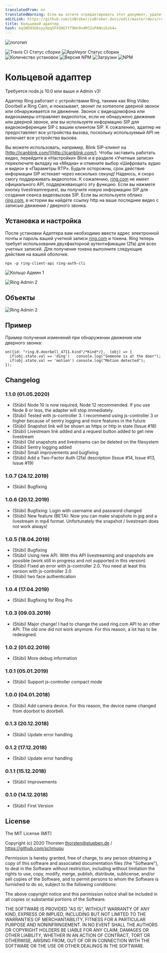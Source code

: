 ```yaml
---
translatedFrom: en
translatedWarning: Если вы хотите отредактировать этот документ, удалите поле «translationFrom», в противном случае этот документ будет снова автоматически переведен
editLink: https://github.com/ioBroker/ioBroker.docs/edit/master/docs/ru/adapterref/iobroker.ring/README.md
title: Кольцевой адаптер
hash: eq1W5H3G6syyXpqSF43HG7tT9Hn9x4M32xPANniEsk4=
---
```

![логотип](../../../en/adapterref/iobroker.ring/admin/ring.png)

![Travis CI Статус сборки](https://travis-ci.org/schmupu/ioBroker.ring.svg?branch=master)
![AppVeyor Статус сборки](https://ci.appveyor.com/api/projects/status/github/schmupu/ioBroker.ring?branch=master&svg=true)
![Количество установок](http://iobroker.live/badges/ring-stable.svg)
![Версия NPM](http://img.shields.io/npm/v/iobroker.ring.svg)
![Загрузки](https://img.shields.io/npm/dm/iobroker.ring.svg)
![NPM](https://nodei.co/npm/iobroker.ring.png?downloads=true)

# Кольцевой адаптер
Требуется node.js 10.0 или выше и Admin v3!

Адаптер Ring работает с устройствами Ring, такими как Ring Video Doorbell и Ring Cam, и показывает, звонит ли somenone дверной звонок или обнаруживается ли движение. Звонок с видеодомофона или видеокамеры отправляет видеопоток, если не обнаружено движение или дверной звонок, или вы используете информацию SIP для видеоконференции SIP с вашим клиентом SIP.
К сожалению, адаптер не предоставляет все устройства вызова, поскольку используемый API не включает все устройства вызова.

Вы можете использовать, например, Blink SIP-клиент на [http://icanblink.com/](http://icanblink.com/). Чтобы заставить работать видео, перейдите в «Настройки» Blink и в разделе «Учетные записи» переключите вкладку на «Медиа» и отмените выбор «Шифровать аудио и видео» в «Параметры RTP». Будьте осторожны, срок действия информации SIP истекает через несколько секунд! Надеюсь, я скоро смогу поддерживать видеопоток. К сожалению, [ring.com](https://ring.com) не имеет официального API, поддерживающего эту функцию.
Если вы нажмете кнопку livestreamrequest, вы получите новую информацию SIP для создания сеанса видеовызова SIP. Если вы используете облако [ring.com](https://ring.com), в истории вы найдете ссылку http на ваше последнее видео с записью движения / дверного звонка.

## Установка и настройка
После установки Адаптера вам необходимо ввести адрес электронной почты и пароль вашей учетной записи [ring.com](https://ring.com) и токена. Ring теперь требует использования двухфакторной аутентификации (2fa) для всех учетных записей. Для получения токена выполните следующие действия на вашей оболочке.

```
npx -p ring-client-api ring-auth-cli
```

![Кольцо Админ 1](../../../en/adapterref/iobroker.ring/docs/ring_admin_tab1.png)

![Ring Admin 2](../../../en/adapterref/iobroker.ring/docs/ring_admin_tab2.png)

## Объекты
![Ring Admin 2](../../../en/adapterref/iobroker.ring/docs/ring_objects.png)

## Пример
Пример получения изменений при обнаружении движения или дверного звонка:

```
on({id: "ring.0.doorbell_4711.kind"/*Kind*/},  (obj) => {
  if(obj.state.val == 'ding')   console.log("Someone is at the door");
  if(obj.state.val == 'motion') console.log("Motion detected");
});
```

## Changelog

### 1.1.0 (01.05.2020)
* (Stübi) Node 10 is now required, Node 12 recommended. If you use Node 8 or less, the adapter will stop immediately.
* (Stübi) Tested with js-controller 3. I recommend using js-controller 3 or higher because of sentry logging and more features in the future 
* (Stübi) Snapshot link will be shown as https or http in state (Issue #18)
* (Stübi) Livestream link added and a request button added to get new livestream
* (Stübi) Old snapshots and livestreams can be deleted on the filesystem
* (Stübi) Sentry logging added
* (Stübi) Small improvements and bugfixing   
* (Stübi) Add a Two-Factor Auth (2fa) description (Issue #14, Issue #13, Issue #19)

### 1.0.7 (24.12.2019)
* (Stübi) Bugfixing

### 1.0.6 (20.12.2019)
* (Stübi) Bugfixing: Login with username and password changed
* (Stübi) New feature (BETA): Now you can make snapshots in jpg and a livestream in mp4 format. Unfortunately the snapshot / livestream does not work always! 

### 1.0.5 (18.04.2019)
* (Stübi) Bugfixing 
* (Stübi) Using new API. With this API livestreaming and snapshots are possible (work still in progress and not supported in this version)
* (Stübi) Fixed an error with js-controller 2.0. You need at least this version with js-controller 2.0
* (Stübi) two face authentication


### 1.0.4 (17.04.2019)
* (Stübi) Bugfixing for Ring Pro 

### 1.0.3 (09.03.2019)
* (Stübi) Major change! I had to change the used ring.com API to an other API. The old one did not work anymore. For this reason, a lot has to be redesigned.  

### 1.0.2 (01.02.2019)
* (Stübi) More debug information 

### 1.0.1 (05.01.2019)
* (Stübi) Support js-controller compact mode 

### 1.0.0 (04.01.2018)
* (Stübi) Add camera device. For this reason, the device name changed from doorbot to doorbell.

### 0.1.3 (20.12.2018)
* (Stübi) Update error handling

### 0.1.2 (17.12.2018)
* (Stübi) Update error handling

### 0.1.1 (15.12.2018)
* (Stübi) Improvements

### 0.1.0 (14.12.2018)
* (Stübi) First Version

## License
The MIT License (MIT)

Copyright (c) 2020 Thorsten <thorsten@stueben.de> / <https://github.com/schmupu>

Permission is hereby granted, free of charge, to any person obtaining a copy
of this software and associated documentation files (the "Software"), to deal
in the Software without restriction, including without limitation the rights
to use, copy, modify, merge, publish, distribute, sublicense, and/or sell
copies of the Software, and to permit persons to whom the Software is
furnished to do so, subject to the following conditions:

The above copyright notice and this permission notice shall be included in
all copies or substantial portions of the Software.

THE SOFTWARE IS PROVIDED "AS IS", WITHOUT WARRANTY OF ANY KIND, EXPRESS OR
IMPLIED, INCLUDING BUT NOT LIMITED TO THE WARRANTIES OF MERCHANTABILITY,
FITNESS FOR A PARTICULAR PURPOSE AND NONINFRINGEMENT. IN NO EVENT SHALL THE
AUTHORS OR COPYRIGHT HOLDERS BE LIABLE FOR ANY CLAIM, DAMAGES OR OTHER
LIABILITY, WHETHER IN AN ACTION OF CONTRACT, TORT OR OTHERWISE, ARISING FROM,
OUT OF OR IN CONNECTION WITH THE SOFTWARE OR THE USE OR OTHER DEALINGS IN
THE SOFTWARE.